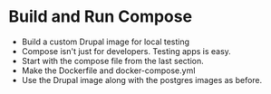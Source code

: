 # Build and Run Compose
- Build a custom Drupal image for local testing
- Compose isn't just for developers. Testing apps is easy.
- Start with the compose file from the last section.
- Make the Dockerfile and docker-compose.yml
- Use the Drupal image along with the postgres images as before.
